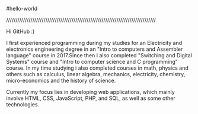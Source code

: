 #hello-world

////////////////////////////////////////////////////////////////////////////////

Hi GitHub :)

I first experienced programming during my studies for an Electricity and
electronics engineering degree in an "Intro to computers and Assembler
language" course in 2017.Since then I also completed "Switching and Digital
Systems" course and "Intro to computer science and C programming" course.
In my time studying i also completed courses in math, physics and others such
as calculus, linear algebra, mechanics, electricity, chemistry, micro-economics
and the history of science.

Currently my focus lies in developing web applications, which mainly involve
HTML, CSS, JavaScript, PHP, and SQL, as well as some other technologies.
